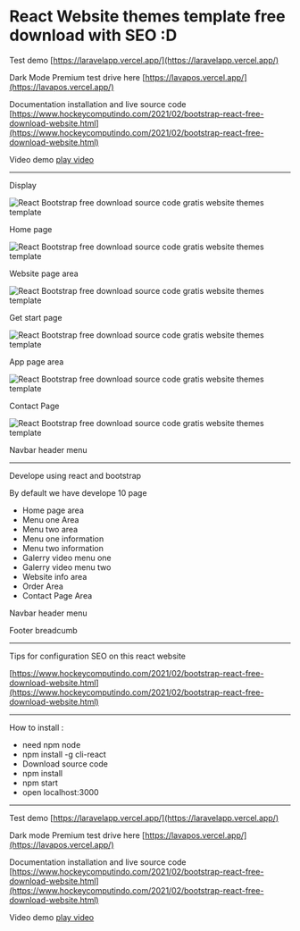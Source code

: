 # React Website themes template free download with SEO :D

Test demo [https://laravelapp.vercel.app/](https://laravelapp.vercel.app/)

Dark Mode Premium test drive here [https://lavapos.vercel.app/](https://lavapos.vercel.app/)

Documentation installation and live source code 
[https://www.hockeycomputindo.com/2021/02/bootstrap-react-free-download-website.html](https://www.hockeycomputindo.com/2021/02/bootstrap-react-free-download-website.html)

Video demo [play video](https://youtu.be/JoV7xBUvVfU)

-----------------------------------------------

Display

![React Bootstrap free download source code gratis website themes template](https://1.bp.blogspot.com/-p7zqhB8x_x0/YCabIdBieZI/AAAAAAAAM00/pBp3Kb4_0rsO6E_ZSQa6FQX62NpxXsRSwCLcBGAsYHQ/s2564/free%2Breact%2Btemplate%2Bthemes%2Bwebsite%2Bfor%2Blearn%2Breact%2B%25281%2529.png)

Home page

![React Bootstrap free download source code gratis website themes template](https://1.bp.blogspot.com/-_W0t0YFcb9U/YCabJct3oAI/AAAAAAAAM08/OZFXWDbi1xU-LvbsBKUMSJcSoWctGCm4gCLcBGAsYHQ/s2048/free%2Breact%2Btemplate%2Bthemes%2Bwebsite%2Bfor%2Blearn%2Breact%2B%25285%2529.png)

Website page area

![React Bootstrap free download source code gratis website themes template](https://1.bp.blogspot.com/-6KfYrMICV-c/YCabJ3TYqLI/AAAAAAAAM1A/vce_NZP_cM4nv1NazhPFcMXtlyDwv5Z4ACLcBGAsYHQ/s2856/free%2Breact%2Btemplate%2Bthemes%2Bwebsite%2Bfor%2Blearn%2Breact%2B%25286%2529.png)

Get start page

![React Bootstrap free download source code gratis website themes template](https://1.bp.blogspot.com/-kOFtwvpqao4/YCabItEansI/AAAAAAAAM0w/4poeQ6Dx-lcLxs3grocjHm1aFwNhDQ8lACLcBGAsYHQ/s2048/free%2Breact%2Btemplate%2Bthemes%2Bwebsite%2Bfor%2Blearn%2Breact%2B%25282%2529.png)

App page area

![React Bootstrap free download source code gratis website themes template](https://1.bp.blogspot.com/-0chah2hyGw0/YCabJQXo5YI/AAAAAAAAM04/Vy5nOjF0NHIof5MOfEYuDcyA_Mv8HnMcgCLcBGAsYHQ/s1364/free%2Breact%2Btemplate%2Bthemes%2Bwebsite%2Bfor%2Blearn%2Breact%2B%25284%2529.png )

Contact Page

![React Bootstrap free download source code gratis website themes template](https://1.bp.blogspot.com/-W4qGku5l4O8/YCabITSjYxI/AAAAAAAAM0s/cGyuE8icoYYDyqXTJ4yBPrs6MoLVDNuJwCLcBGAsYHQ/s1349/free%2Breact%2Btemplate%2Bthemes%2Bwebsite%2Bfor%2Blearn%2Breact%2B%25283%2529.png)

Navbar header menu

--------------------------------------------------------------

Develope using react and bootstrap

By default we have develope 10 page
+ Home page area
+ Menu one Area
+ Menu two area
+ Menu one information
+ Menu two information
+ Galerry video menu one
+ Galerry video menu two
+ Website info area 
+ Order Area
+ Contact Page Area

Navbar header menu

Footer breadcumb

--------------------------------------------------------------

Tips for configuration SEO on this react website

[https://www.hockeycomputindo.com/2021/02/bootstrap-react-free-download-website.html](https://www.hockeycomputindo.com/2021/02/bootstrap-react-free-download-website.html)

------------------------------------------------------------

How to install :
+ need npm node 
+ npm install -g cli-react
+ Download source code
+ npm install
+ npm start
+ open localhost:3000

-----------------------------------------------------------

Test demo [https://laravelapp.vercel.app/](https://laravelapp.vercel.app/) 

Dark mode Premium test drive here [https://lavapos.vercel.app/](https://lavapos.vercel.app/)

Documentation installation and live source code 
[https://www.hockeycomputindo.com/2021/02/bootstrap-react-free-download-website.html](https://www.hockeycomputindo.com/2021/02/bootstrap-react-free-download-website.html)

Video demo [play video](https://youtu.be/JoV7xBUvVfU)
